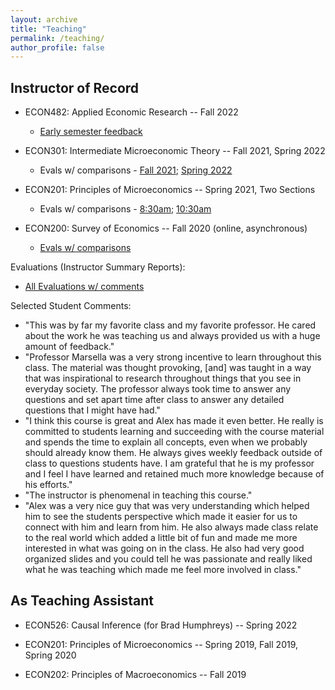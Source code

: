 ```yaml
---
layout: archive
title: "Teaching"
permalink: /teaching/
author_profile: false
---
```


## Instructor of Record

- ECON482: Applied Economic Research -- Fall 2022 
  - [Early semester feedback](/files/482_early.pdf)

- ECON301: Intermediate Microeconomic Theory -- Fall 2021, Spring 2022
  - Evals w/ comparisons - [Fall 2021](/files/301_003.pdf); [Spring 2022](/files/301_001.pdf)

- ECON201: Principles of Microeconomics -- Spring 2021, Two Sections
  - Evals w/ comparisons - [8:30am](/files/201_004.pdf); [10:30am](/files/201_006.pdf)

- ECON200: Survey of Economics -- Fall 2020 (online, asynchronous)
  - [Evals w/ comparisons](/files/200.pdf)

Evaluations (Instructor Summary Reports):
- [All Evaluations w/ comments](/files/Evals.pdf)
             
Selected Student Comments:
- "This was by far my favorite class and my favorite professor. He cared about the work he was teaching us and always
provided us with a huge amount of feedback."
- "Professor Marsella was a very strong incentive to learn throughout this class. The material was thought provoking, \[and] was taught in a way that was inspirational to research throughout things that you see in everyday society. The professor always took time to answer any questions and set apart time after class to answer any detailed questions that I might have had."
- "I think this course is great and Alex has made it even better. He really is committed to students learning and succeeding with the course material and spends the time to explain all concepts, even when we probably should already know them. He always gives weekly feedback outside of class to questions students have. I am grateful that he is my professor and I feel I have learned and retained much more knowledge because of his efforts."
- "The instructor is phenomenal in teaching this course."
- "Alex was a very nice guy that was very understanding which helped him to see the students perspective which made it easier for us to connect with him and learn from him. He also always made class relate to the real world which added a little bit of fun and made me more interested in what was going on in the class. He also had very good organized slides and you could tell he was passionate and really liked what he was teaching which made me feel more involved in class."



## As Teaching Assistant

- ECON526: Causal Inference (for Brad Humphreys) -- Spring 2022

- ECON201: Principles of Microeconomics -- Spring 2019, Fall 2019, Spring 2020 

- ECON202: Principles of Macroeconomics -- Fall 2019


